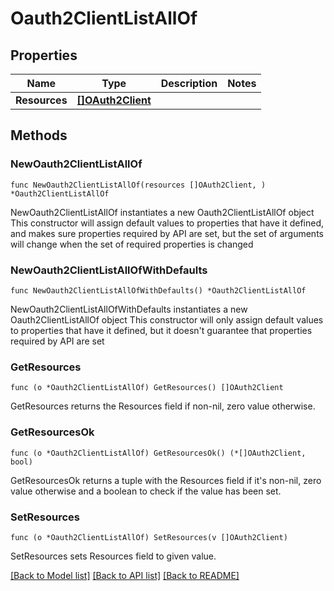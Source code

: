 # Oauth2ClientListAllOf

## Properties

Name | Type | Description | Notes
------------ | ------------- | ------------- | -------------
**Resources** | [**[]OAuth2Client**](OAuth2Client.md) |  | 

## Methods

### NewOauth2ClientListAllOf

`func NewOauth2ClientListAllOf(resources []OAuth2Client, ) *Oauth2ClientListAllOf`

NewOauth2ClientListAllOf instantiates a new Oauth2ClientListAllOf object
This constructor will assign default values to properties that have it defined,
and makes sure properties required by API are set, but the set of arguments
will change when the set of required properties is changed

### NewOauth2ClientListAllOfWithDefaults

`func NewOauth2ClientListAllOfWithDefaults() *Oauth2ClientListAllOf`

NewOauth2ClientListAllOfWithDefaults instantiates a new Oauth2ClientListAllOf object
This constructor will only assign default values to properties that have it defined,
but it doesn't guarantee that properties required by API are set

### GetResources

`func (o *Oauth2ClientListAllOf) GetResources() []OAuth2Client`

GetResources returns the Resources field if non-nil, zero value otherwise.

### GetResourcesOk

`func (o *Oauth2ClientListAllOf) GetResourcesOk() (*[]OAuth2Client, bool)`

GetResourcesOk returns a tuple with the Resources field if it's non-nil, zero value otherwise
and a boolean to check if the value has been set.

### SetResources

`func (o *Oauth2ClientListAllOf) SetResources(v []OAuth2Client)`

SetResources sets Resources field to given value.



[[Back to Model list]](../README.md#documentation-for-models) [[Back to API list]](../README.md#documentation-for-api-endpoints) [[Back to README]](../README.md)


